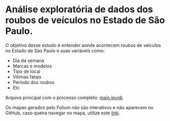 # Análise exploratória de dados dos roubos de veículos no Estado de São Paulo.

O objetivo desse estudo é entender aonde acontecem roubos de veículos no Estado de São Paulo e suas variáveis como:
    <ul>
    <li>Dia da semana</li>
    <li>Marcas e modelos</li>
    <li>Tipo de local</li>
    <li>Vítimas fatais</li>
    <li>Período dos roubos</li>
    <li>Etc</li>
    </ul>
    
Arquivo principal com o processo completo: <a href="https://github.com/data-science101/eda-roubos-veiculos-estado-sao-paulo/blob/main/main.ipynb">main.ipynb</a>

Os mapas gerados pelo Folium não são interativos e não aparecem no GitHub, caso queira navegar no mapa, utilize este <a href="https://nbviewer.org/github/data-science101/eda-roubos-veiculos-estado-sao-paulo/blob/main/main.ipynb">link</a>.
